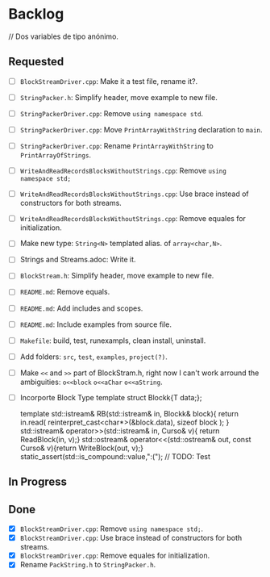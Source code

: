 # Backlog
 // Dos variables de tipo anónimo.
## Requested
- [ ] `BlockStreamDriver.cpp`: Make it a test file, rename it?.
- [ ] `StringPacker.h`: Simplify header, move example to new file.
- [ ] `StringPackerDriver.cpp`: Remove `using namespace std`.
- [ ] `StringPackerDriver.cpp`: Move `PrintArrayWithString` declaration to `main`.
- [ ] `StringPackerDriver.cpp`: Rename `PrintArrayWithString` to `PrintArrayOfStrings`.
- [ ] `WriteAndReadRecordsBlocksWithoutStrings.cpp`: Remove `using namespace std;`
- [ ] `WriteAndReadRecordsBlocksWithoutStrings.cpp`: Use brace instead of constructors for both streams.
- [ ] `WriteAndReadRecordsBlocksWithoutStrings.cpp`: Remove equales for initialization.
- [ ] Make new type: `String<N>` templated alias. of `array<char,N>`.
- [ ] Strings and Streams.adoc: Write it.
- [ ] `BlockStream.h`: Simplify header, move example to new file.
- [ ] `README.md`: Remove equals.
- [ ] `README.md`: Add includes and scopes.
- [ ] `README.md`: Include examples from source file.
- [ ] `Makefile`: build, test, runexampls, clean install, uninstall.
- [ ] Add folders: `src`, `test`, `examples`, `project(?)`.
- [ ] Make `<<` and `>>` part of BlockStram.h, right now I can't work arround the ambiguities: `o<<block` `o<<aChar` `o<<aString`.
- [ ] Incorporte Block Type
	template<typename T>
	struct Blockk{T data;};

	template<typename T>
	std::istream& RB(std::istream& in, Blockk<T>& block){
		return in.read(
			reinterpret_cast<char*>(&block.data),
			sizeof block
		);
	}
	std::istream& operator>>(std::istream& in, Curso& v){ return ReadBlock(in, v);}
	std::ostream& operator<<(std::ostream& out, const Curso& v){return WriteBlock(out, v);}
	static_assert(std::is_compound<T>::value,":("); // TODO: Test

## In Progress

## Done
- [x] `BlockStreamDriver.cpp`: Remove `using namespace std;`.
- [x] `BlockStreamDriver.cpp`: Use brace instead of constructors for both streams.
- [x] `BlockStreamDriver.cpp`: Remove equales for initialization.
- [x] Rename `PackString.h` to `StringPacker.h`.
